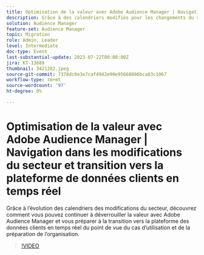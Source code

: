 ```yaml
---
title: Optimisation de la valeur avec Adobe Audience Manager | Navigation dans les modifications du secteur et transition vers la plateforme de données clients en temps réel
description: Grâce à des calendriers modifiés pour les changements du secteur, découvrez comment vous pouvez continuer à déverrouiller la valeur avec Adobe Audience Manager et vous préparer à la transition vers la plateforme RTCDP du point de vue du cas d’utilisation et de la préparation organisationnelle.
solution: Audience Manager
feature-set: Audience Manager
topic: Migration
role: Admin, Leader
level: Intermediate
doc-type: Event
last-substantial-update: 2023-07-22T00:00:00Z
jira: KT-13689
thumbnail: 3421282.jpeg
source-git-commit: 7378dc0e3e7caf4942e90e95668806bca03c1067
workflow-type: tm+mt
source-wordcount: '97'
ht-degree: 0%

---
```



# Optimisation de la valeur avec Adobe Audience Manager | Navigation dans les modifications du secteur et transition vers la plateforme de données clients en temps réel

Grâce à l’évolution des calendriers des modifications du secteur, découvrez comment vous pouvez continuer à déverrouiller la valeur avec Adobe Audience Manager et vous préparer à la transition vers la plateforme des données clients en temps réel du point de vue du cas d’utilisation et de la préparation de l’organisation.

>[!VIDEO](https://video.tv.adobe.com/v/3421282/?learn=on)
